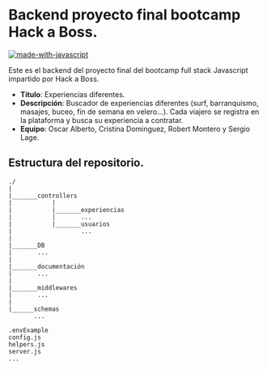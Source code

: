 # Backend proyecto final bootcamp Hack a Boss.
[![made-with-javascript](https://img.shields.io/badge/Made%20with-JavaScript-1f425f.svg)](https://www.javascript.com)

Este es el backend del proyecto final del bootcamp full stack Javascript impartido por Hack a Boss.

- **Título**: Experiencias diferentes.
- **Descripción**: Buscador de experiencias diferentes (surf, barranquismo, masajes, buceo, fin de semana en velero…).
Cada viajero se registra en la plataforma y busca su experiencia a contratar.
- **Equipo**: Oscar Alberto, Cristina Dominguez, Robert Montero y Sergio Lage.

## Estructura del repositorio.

    ./
    |
    |_______controllers
    |           |
    |           |_______experiencias      
    |           |       ...
    |           |_______usuarios
    |                   ...
    |
    |_______DB
    |       ...
    |
    |_______documentación
    |       ...
    |
    |_______middlewares
    |       ...
    |
    |______schemas
           ...

    .envExample
    config.js
    helpers.js
    server.js
    ...
    
    


